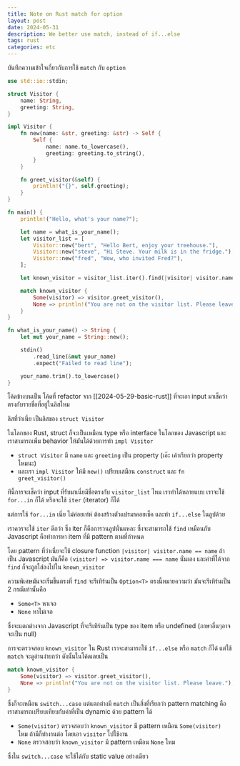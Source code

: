 ```yaml
---
title: Note on Rust match for option
layout: post
date: 2024-05-31
description: We better use match, instead of if...else
tags: rust
categories: etc
---
```


บันทึกความเข้าใจเกี่ยวกับการใช้ `match` กับ `option`

```rs
use std::io::stdin;

struct Visitor {
    name: String,
    greeting: String,
}

impl Visitor {
    fn new(name: &str, greeting: &str) -> Self {
        Self {
            name: name.to_lowercase(),
            greeting: greeting.to_string(),
        }
    }

    fn greet_visitor(&self) {
        println!("{}", self.greeting);
    }
}

fn main() {
    println!("Hello, what's your name?");

    let name = what_is_your_name();
    let visitor_list = [
        Visitor::new("bert", "Hello Bert, enjoy your treehouse."),
        Visitor::new("steve", "Hi Steve. Your milk is in the fridge."),
        Visitor::new("fred", "Wow, who invited Fred?"),
    ];

    let known_visitor = visitor_list.iter().find(|visitor| visitor.name == name);

    match known_visitor {
        Some(visitor) => visitor.greet_visitor(),
        None => println!("You are not on the visitor list. Please leave."),
    }
}

fn what_is_your_name() -> String {
    let mut your_name = String::new();

    stdin()
        .read_line(&mut your_name)
        .expect("Failed to read line");

    your_name.trim().to_lowercase()
}
```

โค้ดข้างบนเป็น โค้ดที่ refactor จาก [[2024-05-29-basic-rust]] ที่จะเอา input มาเช็คว่าตรงกับรายชื่อที่อยู่ในลิสไหม

ลิสที่ว่าเนี่ย เป็นลิสของ `struct Visitor`

ในโลกของ Rust, struct ก็จะเป็นเหมือน type หรือ interface ในโลกของ Javascript และเราสามารถเพิ่ม behavior ให้มันได้ด้วยการทำ `impl Visitor` 

- `struct Visitor` มี `name` และ `greeting` เป็น property (เอ๊ะ เค้าเรียกว่า property ไหมนะ)
- และเรา `impl Visitor` ให้มี `new()` เปรียบเสมือน `construct` และ `fn greet_visitor()`

ทีนี้การจะเช็คว่า input ที่รับมาเนี่ยมีชื่อตรงกับ `visitor_list` ไหม เราทำได้หลายแบบ เราจะใช้ `for...in` ก็ได้ หรือจะใช้ `iter` (iterator) ก็ได้

แต่การใช้ `for...in` เนี่ย ไม่ค่อยเท่ห์ ต้องสร้างตัวแปรมาคอยเช็ค และทำ `if...else` ในลูปด้วย

เราควรจะใช้ `iter` ดีกว่า ซึ่ง iter ก็คือการวนลูปนั่นแหละ ซึ่งจะสามารถใช้ `find` เหมือนกับ Javascript คือทำการหา item ที่มี pattern ตามที่กำหนด

โดย pattern ที่ว่าเนี่ยจะใช้ closure function `|visitor| visitor.name == name` ถ้าเป็น Javascript มันก็คือ `(visitor) => visitor.name === name` นั่นเอง และค่าที่ได้จาก `find` ก็จะถูกใส่ลงไปใน `known_visitor`

ความพิเศษมันจะเริ่มขึ้นตรงที่ `find` จะรีเทิร์นเป็น `Option<T>` ตรงนี้หมายความว่า มันจะรีเทิร์นเป็น 2 กรณีเท่านั้นคือ 

- `Some<T>` หาเจอ
- `None` หาไม่เจอ

ซึ่งจะแตกต่างจาก Javascript ที่จะรีเทิร์นเป็น type ของ item หรือ undefined (ภาษาอื่นๆอาจจะเป็น null) 

การจะตรวจสอบ `known_visitor` ใน Rust เราจะสามารถใช้ `if...else` หรือ `match` ก็ได้ แต่ใช้ `match` จะดูอ่านง่ายกว่า ดังนั้นในโค้ดเลยเป็น 

```rs
match known_visitor {
    Some(visitor) => visitor.greet_visitor(),
    None => println!("You are not on the visitor list. Please leave."),
}
```

ซึ่งก็จะเหมือน `switch...case` แต่แตกต่างมี `match` เป็นสิ่งที่เรียกว่า pattern matching คือ เราสามารถเปรียบเทียบกับค่าที่เป็น dynamic ด้วย pattern ได้

- `Some(visitor)` ตรวจสอบว่า `known_visitor` มี pattern เหมือน `Some(visitor)` ไหม ถ้ามีก็ทำงานต่อ โดยเอา `visitor` ไปใช้งาน
- `None` ตรวจสอบว่า `known_visitor` มี pattern เหมือน `None` ไหม

ซึ่งใน `switch...case` จะใช้ได้กับ static value อย่างเดียว
